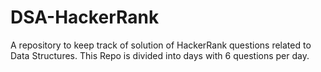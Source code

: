 # DSA-HackerRank
A repository to keep track of solution of HackerRank questions related to Data Structures. This Repo is divided into days with 6 questions per day.
